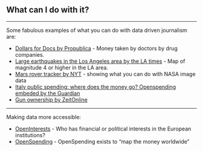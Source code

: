 
## What can I do with it?

---

Some fabulous examples of what you can do with data driven journalism are:

* [Dollars for Docs by Propublica](http://projects.propublica.org/docdollars/) - Money taken by doctors by drug companies.
* [Large earthquakes in the Los Angeles area by the LA times](http://graphics.latimes.com/responsivemap-large-earthquakes-los-angeles-area/) - Map of magnitude 4 or higher in the LA area.
* [Mars rover tracker by NYT](http://www.nytimes.com/interactive/science/space/mars-curiosity-rover-tracker.html) - showing what you can do with NASA image data
* [Italy public spending: where does the money go? Openspending embeded by the Guardian](http://www.theguardian.com/news/datablog/2011/apr/19/italy-public-spending)
* [Gun ownership by ZeitOnline](http://www.zeit.de/2014/04/waffen-deutschland)

---

Making data more accessible:

* [OpenInterests](http://openinterests.eu/) - Who has financial or political interests in the European institutions?
* [OpenSpending](https://openspending.org/) - OpenSpending exists to “map the money worldwide”
